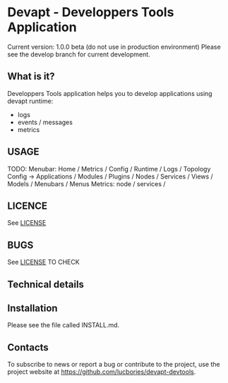 # Devapt - Developpers Tools Application

Current version: 1.0.0 beta (do not use in production environment)
Please see the develop branch for current development.


## What is it?

Developpers Tools application helps you to develop applications using devapt runtime:
* logs
* events / messages
* metrics


## USAGE

TODO:
Menubar: Home / Metrics / Config / Runtime / Logs / Topology
Config -> Applications / Modules / Plugins / Nodes / Services / Views / Models / Menubars / Menus
Metrics: node / services /

## LICENCE

See [LICENSE](https://github.com/lucbories/devapt-devtools/tree/master/LICENSE)


## BUGS

See [LICENSE](https://github.com/lucbories/devapt-devtools/issues) TO CHECK


## Technical details




## Installation


Please see the file called INSTALL.md.


## Contacts

To subscribe to news or report a bug or contribute to the project, use the project website at https://github.com/lucbories/devapt-devtools.

